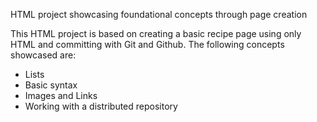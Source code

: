 HTML project showcasing foundational concepts through page creation

This HTML project is based on creating a basic recipe page using only HTML
and committing with Git and Github.
The following concepts showcased are:
- Lists
- Basic syntax
- Images and Links
- Working with a distributed repository
